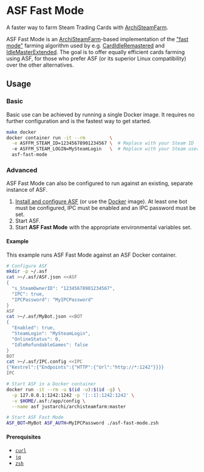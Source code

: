 # ASF Fast Mode

A faster way to farm Steam Trading Cards with [ArchiSteamFarm].

ASF Fast Mode is an [ArchiSteamFarm]-based implementation of the
["fast mode"][FastMode] farming algorithm used by e.g. [CardIdleRemastered] and
[IdleMasterExtended]. The goal is to offer equally efficient cards farming
using ASF, for those who prefer ASF (or its superior Linux compatibility) over
the other alternatives.

## Usage

### Basic

Basic use can be achieved by running a single Docker image. It requires no
further configuration and is the fastest way to get started.

```sh
make docker
docker container run -it --rm         \
  -e ASFFM_STEAM_ID=12345678901234567 \  # Replace with your Steam ID
  -e ASFFM_STEAM_LOGIN=MySteamLogin   \  # Replace with your Steam username
  asf-fast-mode
```

### Advanced

ASF Fast Mode can also be configured to run against an existing, separate
instance of ASF.

1. [Install and configure ASF][ASF-Setup] (or use the [Docker][ASF-Docker]
   image). At least one bot must be configured, IPC must be enabled and an IPC
   password must be set.
2. Start ASF.
3. Start **ASF Fast Mode** with the appropriate environmental variables set.

#### Example

This example runs ASF Fast Mode against an ASF Docker container.

```sh
# Configure ASF
mkdir -p ~/.asf
cat >~/.asf/ASF.json <<ASF
{
  "s_SteamOwnerID": "12345678901234567",
  "IPC": true,
  "IPCPassword": "MyIPCPassword"
}
ASF
cat >~/.asf/MyBot.json <<BOT
{
  "Enabled": true,
  "SteamLogin": "MySteamLogin",
  "OnlineStatus": 0,
  "IdleRefundableGames": false
}
BOT
cat >~/.asf/IPC.config <<IPC
{"Kestrel":{"Endpoints":{"HTTP":{"Url":"http://*:1242"}}}}
IPC

# Start ASF in a Docker container
docker run -it --rm -u $(id -u):$(id -g) \
  -p 127.0.0.1:1242:1242 -p '[::1]:1242:1242' \
  -v $HOME/.asf:/app/config \
  --name asf justarchi/archisteamfarm:master

# Start ASF Fast Mode
ASF_BOT=MyBot ASF_AUTH=MyIPCPassword ./asf-fast-mode.zsh
```

#### Prerequisites

- [`curl`](https://packages.debian.org/stable/curl)
- [`jq`](https://packages.debian.org/stable/jq)
- [`zsh`](https://packages.debian.org/stable/zsh)


<!-- References -->
[ArchiSteamFarm]: https://github.com/JustArchiNET/ArchiSteamFarm
[FastMode]: https://steamcommunity.com/groups/idlemastery/discussions/0/1485487749771924917/#c1485487749771945429
[CardIdleRemastered]: https://github.com/AlexanderSharykin/CardIdleRemastered
[IdleMasterExtended]: https://github.com/JonasNilson/idle_master_extended/releases
[ASF-Setup]: https://github.com/JustArchiNET/ArchiSteamFarm/wiki/Setting-up
[ASF-Docker]: https://github.com/JustArchiNET/ArchiSteamFarm/wiki/Docker
